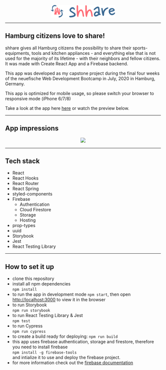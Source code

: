 <div align="center">
  <img src="./public/logo.svg"
     height="40px"/>
</div>

---

## Hamburg citizens love to share!

shhare gives all Hamburg citizens the possibility to share their sports-equipments, tools and kitchen appliances - and everything else that is not used for the majority of its lifetime - with their neighbors and fellow citizens.
It was made with Create React App and a Firebase backend.

This app was developed as my capstone project during the final four weeks of the neuefische Web Development Bootcamp in July, 2020 in Hamburg, Germany.

This app is optimized for mobile usage, so please switch your browser to responsive mode (iPhone 6/7/8)

Take a look at the app here [here](https://shhare.web.app/) or watch the preview below.

---

## App impressions

<div align="center">
  <img src="./public/img/mariuccia_zimmermann_shhare.gif"
     height="410px"/>
     
</div>

---

## Tech stack

- React
- React Hooks
- React Router
- React Spring
- styled-components
- Firebase
  - Authentication
  - Cloud Firestore
  - Storage
  - Hosting
- prop-types
- uuid
- Storybook
- Jest
- React Testing Library
<!-- - Cypress -->

---

## How to set it up

- clone this repository
- install all npm dependencies  
   `npm install`
- to run the app in development mode `npm start`, then open [http://localhost:3000](http://localhost:3000) to view it in the browser
- to run Storybook  
  `npm run storybook`
- to run React Testing Library & Jest  
  `npm test`
- to run Cypress  
  `npm run cypress`
- to create a build ready for deploying:
  `npm run build`
- this app uses firebase authentication, storage and firestore, therefore you need to install firebase  
  `npm install -g firebase-tools`  
  and intialize it to use and deploy the firebase project.
- for more information check out the [firebase documentation](https://firebase.google.com/docs)
